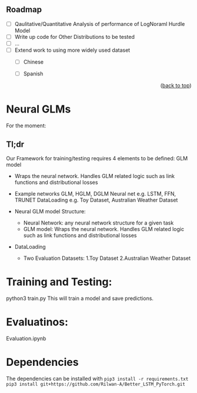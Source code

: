 <!-- ROADMAP -->
## Roadmap

- [ ] Qaulitative/Quantitative Analysis of performance of LogNoraml Hurdle Model
- [ ] Write up code for Other Distributions to be tested
- [ ] ...
- [ ] Extend work to using more widely used dataset
    - [ ] Chinese
    - [ ] Spanish


<p align="right">(<a href="#top">back to top</a>)</p>

# Neural GLMs

For the moment:

## Tl;dr
Our Framework for training/testing requires 4 elements to be defined:
GLM model
  - Wraps the neural network. Handles GLM related logic such as link functions and distributional losses
  - Example networks GLM, HGLM, DGLM
Neural net e.g. LSTM, FFN, TRUNET
DataLoading e.g. Toy Dataset, Australian Weather Dataset

- Neural GLM model Structure: 
  - Neural Network: any neural network structure for a given task
  - GLM model: Wraps the neural network. Handles GLM related logic such as link functions and distributional losses
- DataLoading
  - Two Evaluation Datasets: 1.Toy Dataset 2.Australian Weather Dataset


# Training and Testing: 
python3 train.py
This will train a model and save predictions.

# Evaluatinos:
Evaluation.ipynb


# Dependencies
The dependencies can be installed with ```pip3 install -r requirements.txt```
```pip3 install git+https://github.com/Rilwan-A/Better_LSTM_PyTorch.git```
```






